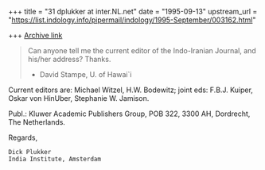 +++
title = "31 dplukker at inter.NL.net"
date = "1995-09-13"
upstream_url = "https://list.indology.info/pipermail/indology/1995-September/003162.html"

+++
[Archive link](https://list.indology.info/pipermail/indology/1995-September/003162.html)

>Can anyone tell me the current editor of the Indo-Iranian Journal,
>and his/her address?  Thanks.
>
>- David Stampe, U. of Hawai`i
> 
>
Current editors are: Michael Witzel, H.W. Bodewitz; joint eds: 
F.B.J. Kuiper, Oskar von HinUber, Stephanie W. Jamison.

Publ.: Kluwer Academic Publishers Group, POB 322, 3300 AH,
Dordrecht, The Netherlands.

Regards,




    Dick Plukker
    India Institute, Amsterdam






